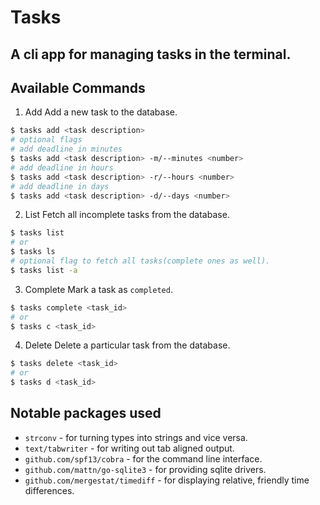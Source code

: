 # Tasks

## A cli app for managing tasks in the terminal.

## Available Commands

1. Add
   Add a new task to the database.

```bash
$ tasks add <task description>
# optional flags
# add deadline in minutes
$ tasks add <task description> -m/--minutes <number>
# add deadline in hours
$ tasks add <task description> -r/--hours <number>
# add deadline in days
$ tasks add <task description> -d/--days <number>
```

2. List
   Fetch all incomplete tasks from the database.

```bash
$ tasks list
# or
$ tasks ls
# optional flag to fetch all tasks(complete ones as well).
$ tasks list -a
```

3. Complete
   Mark a task as `completed`.

```bash
$ tasks complete <task_id>
# or
$ tasks c <task_id>
```

4. Delete
   Delete a particular task from the database.

```bash
$ tasks delete <task_id>
# or
$ tasks d <task_id>
```

## Notable packages used

- `strconv` - for turning types into strings and vice versa.
- `text/tabwriter` - for writing out tab aligned output.
- `github.com/spf13/cobra` - for the command line interface.
- `github.com/mattn/go-sqlite3` - for providing sqlite drivers.
- `github.com/mergestat/timediff` - for displaying relative, friendly time differences.
